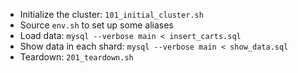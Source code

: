 * Initialize the cluster: `101_initial_cluster.sh`
* Source `env.sh` to set up some aliases
* Load data: `mysql --verbose main < insert_carts.sql`
* Show data in each shard: `mysql --verbose main < show_data.sql`
* Teardown: `201_teardown.sh`
